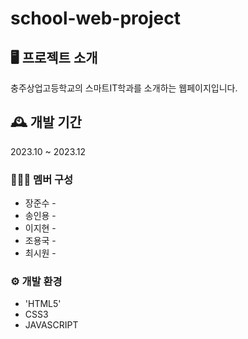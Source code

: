 # school-web-project

## 🖥 프로젝트 소개
충주상업고등학교의 스마트IT학과를 소개하는 웹페이지입니다.

## 🕰 개발 기간
2023.10 ~ 2023.12

### 🧑‍🤝‍🧑 멤버 구성
 - 장준수 - 
 - 송인용 - 
 - 이지현 - 
 - 조용국 -
 - 최시원 -

### ⚙ 개발 환경
 - 'HTML5'
 - CSS3
 - JAVASCRIPT
